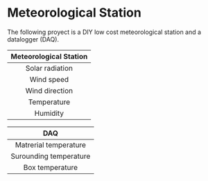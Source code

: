 # Meteorological Station
The following proyect is a DIY low cost meteorological station and a datalogger (DAQ).


| Meteorological Station|
|:-----:|
|Solar radiation|
|Wind speed|
|Wind direction| 
|Temperature|
|Humidity|

| DAQ|
|:-----:|
|Matrerial temperature|
|Surounding temperature|
|Box temperature| 


